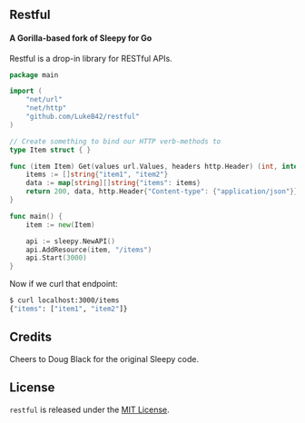 ## Restful

#### A Gorilla-based fork of Sleepy for Go

Restful is a drop-in library for RESTful APIs.

```go
package main

import (
    "net/url"
    "net/http"
    "github.com/LukeB42/restful"
)

// Create something to bind our HTTP verb-methods to
type Item struct { }

func (item Item) Get(values url.Values, headers http.Header) (int, interface{}, http.Header) {
    items := []string{"item1", "item2"}
    data := map[string][]string{"items": items}
    return 200, data, http.Header{"Content-type": {"application/json"}}
}

func main() {
    item := new(Item)

    api := sleepy.NewAPI()
    api.AddResource(item, "/items")
    api.Start(3000)
}
```

Now if we curl that endpoint:

```bash
$ curl localhost:3000/items
{"items": ["item1", "item2"]}
```


## Credits

Cheers to Doug Black for the original Sleepy code.

## License

`restful` is released under the [MIT License](http://opensource.org/licenses/MIT).
